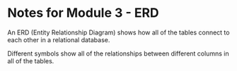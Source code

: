 # Notes for Module 3 - ERD

An ERD (Entity Relationship Diagram) shows how all of
the tables connect to each other in a relational database.

Different symbols show all of the relationships between
different columns in all of the tables.

